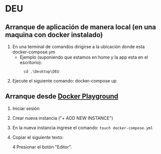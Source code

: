# DEU

## Arranque de aplicación de manera local (en una maquina con docker instalado)

1. En una terminal de comandos dirigirse a la ubicación donde esta docker-compose.ym
   - Ejemplo (suponiendo que estamos en home y la app esta en el escritorio):
   ```
        cd .\Desktop\DEU
   ```
2. Ejecute el siguiente comando:
   docker-compose up

## Arranque desde [Docker Playground](https://labs.play-with-docker.com)

1. Iniciar sesión
2. Crear nueva instancia ("+ ADD NEW INSTANCE")
3. En la nueva instancia ingrese el comando:
   `touch docker-compose.yml`
4. Copiar el siguiente texto:

   4 Presionar el botón "Editor".
